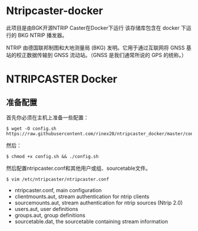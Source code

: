 # Ntripcaster-docker
此项目是由BGK开源NTRIP Caster在Docker下运行
该存储库包含在 docker 下运行的 BKG NTRIP 播发器。

NTRIP 由德国联邦制图和大地测量局 (BKG) 发明。它用于通过互联网将 GNSS 基站的校正数据传输到 GNSS 流动站。（GNSS 是我们通常所说的 GPS 的统称。）

# NTRIPCASTER Docker

## 准备配置
首先你必须在主机上准备一些配置：
```shell
$ wget -O config.sh https://raw.githubusercontent.com/rinex20/ntripcaster_docker/master/config.sh
```

然后：
```shell
$ chmod +x config.sh && ./config.sh
```

然后配置ntripcaster.conf和其他用户或组、sourcetable文件。
```shell
$ vim /etc/ntripcaster/ntripcaster.conf
```

- ntripcaster.conf,   main configuration
- clientmounts.aut,   stream authentication for ntrip clients
- sourcemounts.aut,   stream authentication for ntrip sources (Ntrip 2.0)
- users.aut,          user definitions
- groups.aut,        group definitions
- sourcetable.dat,    the sourcetable containing stream information
